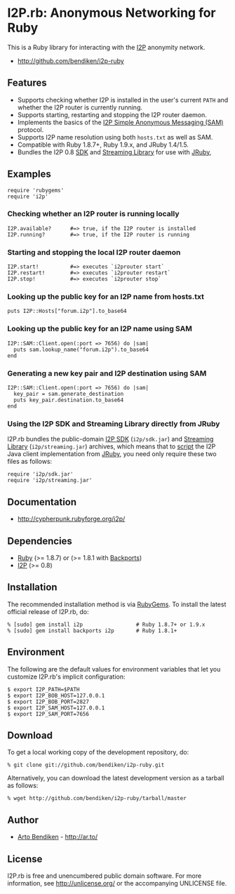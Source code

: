 I2P.rb: Anonymous Networking for Ruby
=====================================

This is a Ruby library for interacting with the [I2P][] anonymity network.

* <http://github.com/bendiken/i2p-ruby>

Features
--------

* Supports checking whether I2P is installed in the user's current `PATH`
  and whether the I2P router is currently running.
* Supports starting, restarting and stopping the I2P router daemon.
* Implements the basics of the [I2P Simple Anonymous Messaging (SAM)][SAM]
  protocol.
* Supports I2P name resolution using both `hosts.txt` as well as SAM.
* Compatible with Ruby 1.8.7+, Ruby 1.9.x, and JRuby 1.4/1.5.
* Bundles the I2P 0.8 [SDK][] and [Streaming Library][Streaming] for use
  with [JRuby][],

Examples
--------

    require 'rubygems'
    require 'i2p'

### Checking whether an I2P router is running locally

    I2P.available?      #=> true, if the I2P router is installed
    I2P.running?        #=> true, if the I2P router is running

### Starting and stopping the local I2P router daemon

    I2P.start!          #=> executes `i2prouter start`
    I2P.restart!        #=> executes `i2prouter restart`
    I2P.stop!           #=> executes `i2prouter stop`

### Looking up the public key for an I2P name from hosts.txt

    puts I2P::Hosts["forum.i2p"].to_base64

### Looking up the public key for an I2P name using SAM

    I2P::SAM::Client.open(:port => 7656) do |sam|
      puts sam.lookup_name("forum.i2p").to_base64
    end

### Generating a new key pair and I2P destination using SAM

    I2P::SAM::Client.open(:port => 7656) do |sam|
      key_pair = sam.generate_destination
      puts key_pair.destination.to_base64
    end

### Using the I2P SDK and Streaming Library directly from JRuby

I2P.rb bundles the public-domain [I2P SDK][SDK] (`i2p/sdk.jar`) and
[Streaming Library][Streaming] (`i2p/streaming.jar`) archives, which means
that to [script][JRuby howto] the I2P Java client implementation from
[JRuby][], you need only require these two files as follows:

    require 'i2p/sdk.jar'
    require 'i2p/streaming.jar'

Documentation
-------------

* <http://cypherpunk.rubyforge.org/i2p/>

Dependencies
------------

* [Ruby](http://ruby-lang.org/) (>= 1.8.7) or (>= 1.8.1 with [Backports][])
* [I2P](http://www.i2p2.de/download.html) (>= 0.8)

Installation
------------

The recommended installation method is via [RubyGems](http://rubygems.org/).
To install the latest official release of I2P.rb, do:

    % [sudo] gem install i2p                 # Ruby 1.8.7+ or 1.9.x
    % [sudo] gem install backports i2p       # Ruby 1.8.1+

Environment
-----------

The following are the default values for environment variables that let
you customize I2P.rb's implicit configuration:

    $ export I2P_PATH=$PATH
    $ export I2P_BOB_HOST=127.0.0.1
    $ export I2P_BOB_PORT=2827
    $ export I2P_SAM_HOST=127.0.0.1
    $ export I2P_SAM_PORT=7656

Download
--------

To get a local working copy of the development repository, do:

    % git clone git://github.com/bendiken/i2p-ruby.git

Alternatively, you can download the latest development version as a tarball
as follows:

    % wget http://github.com/bendiken/i2p-ruby/tarball/master

Author
------

* [Arto Bendiken](mailto:arto.bendiken@gmail.com) - <http://ar.to/>

License
-------

I2P.rb is free and unencumbered public domain software. For more
information, see <http://unlicense.org/> or the accompanying UNLICENSE file.

[I2P]:         http://www.i2p2.de/
[SDK]:         http://www.i2p2.de/package-client.html
[Streaming]:   http://www.i2p2.de/package-streaming.html
[SAM]:         http://www.i2p2.de/samv3.html
[BOB]:         http://bob.i2p.to/bridge.htm
[JRuby]:       http://jruby.org/
[JRuby howto]: http://kenai.com/projects/jruby/pages/CallingJavaFromJRuby
[Backports]:   http://rubygems.org/gems/backports
